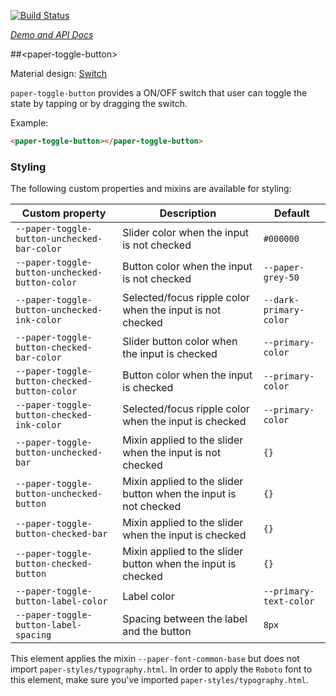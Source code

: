 
<!---

This README is automatically generated from the comments in these files:
paper-toggle-button.html

Edit those files, and our readme bot will duplicate them over here!
Edit this file, and the bot will squash your changes :)

The bot does some handling of markdown. Please file a bug if it does the wrong
thing! https://github.com/PolymerLabs/tedium/issues

-->

[![Build Status](https://travis-ci.org/PolymerElements/paper-toggle-button.svg?branch=master)](https://travis-ci.org/PolymerElements/paper-toggle-button)

_[Demo and API Docs](https://elements.polymer-project.org/elements/paper-toggle-button)_


##&lt;paper-toggle-button&gt;

Material design: [Switch](https://www.google.com/design/spec/components/selection-controls.html#selection-controls-switch)

`paper-toggle-button` provides a ON/OFF switch that user can toggle the state
by tapping or by dragging the switch.

Example:

```html
<paper-toggle-button></paper-toggle-button>
```

### Styling

The following custom properties and mixins are available for styling:

| Custom property | Description | Default |
| --- | --- | --- |
| `--paper-toggle-button-unchecked-bar-color` | Slider color when the input is not checked | `#000000` |
| `--paper-toggle-button-unchecked-button-color` | Button color when the input is not checked | `--paper-grey-50` |
| `--paper-toggle-button-unchecked-ink-color` | Selected/focus ripple color when the input is not checked | `--dark-primary-color` |
| `--paper-toggle-button-checked-bar-color` | Slider button color when the input is checked | `--primary-color` |
| `--paper-toggle-button-checked-button-color` | Button color when the input is checked | `--primary-color` |
| `--paper-toggle-button-checked-ink-color` | Selected/focus ripple color when the input is checked | `--primary-color` |
| `--paper-toggle-button-unchecked-bar` | Mixin applied to the slider when the input is not checked | `{}` |
| `--paper-toggle-button-unchecked-button` | Mixin applied to the slider button when the input is not checked | `{}` |
| `--paper-toggle-button-checked-bar` | Mixin applied to the slider when the input is checked | `{}` |
| `--paper-toggle-button-checked-button` | Mixin applied to the slider button when the input is checked | `{}` |
| `--paper-toggle-button-label-color` | Label color | `--primary-text-color` |
| `--paper-toggle-button-label-spacing` | Spacing between the label and the button | `8px` |

This element applies the mixin `--paper-font-common-base` but does not import `paper-styles/typography.html`.
In order to apply the `Roboto` font to this element, make sure you've imported `paper-styles/typography.html`.


